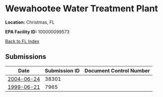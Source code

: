 # Wewahootee Water Treatment Plant

**Location:** Christmas, FL

**EPA Facility ID:** 100000099573

[Back to FL Index](../../index.md)

## Submissions

| Date | Submission ID | Document Control Number |
|------|--------------|-------------------------|
| [2004-06-24](submissions/38301.md) | 38301 |  |
| [1999-06-21](submissions/7965.md) | 7965 |  |
